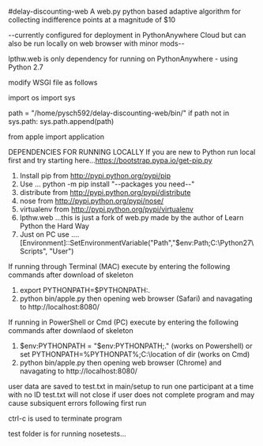 #delay-discounting-web
A web.py python based adaptive algorithm for collecting indifference points at a magnitude of $10

--currently configured for deployment in PythonAnywhere Cloud but can also be run locally on web browser with minor mods--

lpthw.web is only dependency for running on PythonAnywhere - using Python 2.7

modify WSGI file as follows 

import os
import sys

path = "/home/pysch592/delay-discounting-web/bin/"
if path not in sys.path:
    sys.path.append(path)

from apple import application



DEPENDENCIES FOR RUNNING LOCALLY
If you are new to Python run local first and try starting here...https://bootstrap.pypa.io/get-pip.py 
  1.  Install pip from http://pypi.python.org/pypi/pip
  2.  Use ... python -m pip install "--packages you need--"
  3.  distribute from http://pypi.python.org/pypi/distribute
  4.  nose from http://pypi.python.org/pypi/nose/
  5.  virtualenv from http://pypi.python.org/pypi/virtualenv
  6.  lpthw.web ...this is just a fork of web.py made by the author of Learn Python the Hard Way
  7.  Just on PC use ....[Environment]::SetEnvironmentVariable("Path","$env:Path;C:\Python27\Scripts", "User") 

If running through Terminal (MAC) execute by entering the following commands after download of skeleton
  1. export PYTHONPATH=$PYTHONPATH:.
  2. python bin/apple.py
then opening web browser (Safari) and navagating to  http://localhost:8080/

If running in PowerShell or Cmd (PC) execute by entering the following commands after downlaod of skeleton
  1. $env:PYTHONPATH = "$env:PYTHONPATH;." (works on Powershell) or set PYTHONPATH=%PYTHONPAT%;C:\location of dir (works on Cmd)
  2. python bin/apple.py
then opening web browser (Chrome) and navagating to  http://localhost:8080/

user data are saved to test.txt in main/setup to run one participant at a time with no ID
test.txt will not close if user does not complete program and may cause subsiquent errors following first run

ctrl-c is used to terminate program

test folder is for running nosetests...
